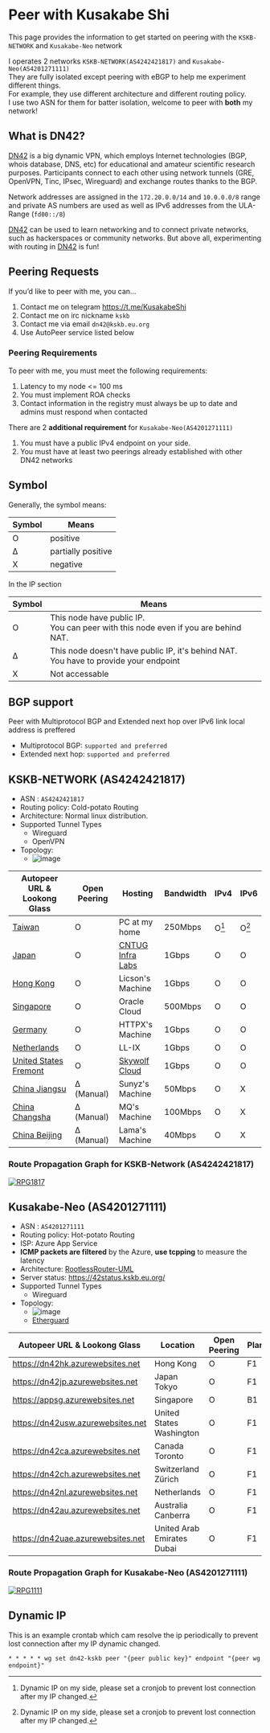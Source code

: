 # Peer with Kusakabe Shi
This page provides the information to get started on peering with the `KSKB-NETWORK` and `Kusakabe-Neo`  network

I operates 2 networks `KSKB-NETWORK(AS4242421817)` and `Kusakabe-Neo(AS4201271111)`  
They are fully isolated except peering with eBGP to help me experiment different things.  
For example, they use different architecture and different routing policy.  
I use two ASN for them for batter isolation, welcome to peer with **both** my network!  

## What is DN42?

[DN42](https://lantian.pub/en/article/modify-website/dn42-experimental-network-2020.lantian/) is a big dynamic VPN, which employs Internet technologies (BGP, whois database, DNS, etc) for educational and amateur scientific research purposes. Participants connect to each other using network tunnels (GRE, OpenVPN, Tinc, IPsec, Wireguard) and exchange routes thanks to the BGP. 

Network addresses are assigned in the `172.20.0.0/14` and `10.0.0.0/8` range and private AS numbers are used as well as IPv6 addresses from the ULA-Range (`fd00::/8`) 

[DN42](https://lantian.pub/en/article/modify-website/dn42-experimental-network-2020.lantian/) can be used to learn networking and to connect private networks, such as hackerspaces or community networks. But above all, experimenting with routing in [DN42](https://lantian.pub/en/article/modify-website/dn42-experimental-network-2020.lantian/) is fun!

## Peering Requests

If you’d like to peer with me, you can...

1. Contact me on telegram https://t.me/KusakabeShi
2. Contact me on irc nickname `kskb`
3. Contact me via email `dn42@kskb.eu.org`
4. Use AutoPeer service listed below

### Peering Requirements
To peer with me, you must meet the following requirements:

1. Latency to my node <= 100 ms
1. You must implement ROA checks
2. Contact information in the registry must always be up to date and admins must respond when contacted

There are 2 **additional requirement** for `Kusakabe-Neo(AS4201271111)`

1. You must have a public IPv4 endpoint on your side.
2. You must have at least two peerings already established with other DN42 networks


## Symbol

Generally, the symbol means: 

Symbol  | Means             
--------|----------
O| positive  
Δ| partially positive  
X| negative  

In the IP section

Symbol  | Means             
--------|----------
O| This node have public IP. <br>You can peer with this node even if you are behind NAT.
Δ| This node doesn't have public IP, it's behind NAT.<br>You have to provide your endpoint
X| Not accessable

## BGP support
Peer with Multiprotocol BGP and Extended next hop over IPv6 link local address is preffered

* Multiprotocol BGP: `supported and preferred`
* Extended next hop: `supported and preferred`

## KSKB-NETWORK (AS4242421817)
* ASN : `AS4242421817`
* Routing policy: Cold-potato Routing
* Architecture: Normal linux distribution.
* Supported Tunnel Types
  * Wireguard
  * OpenVPN
* Topology:
  * ![image](https://user-images.githubusercontent.com/73118488/177179872-593e59b7-1ebb-459b-a6d4-2c448e431cbb.png) 

Autopeer URL & Lookong Glass                          |Open Peering| Hosting                                    |Bandwidth|IPv4            |IPv6            |
------------------------------------------------------|------------|--------------------------------------------|---------|----------------|----------------|
[Taiwan](info/#taiwan)                                | O          | PC at my home                              | 250Mbps | O[^dynamicip]  | O[^dynamicip]  |
[Japan](info/#japan)                                  | O          | [CNTUG Infra Labs](https://cloudnative.tw/)| 1Gbps   | O              | O              |
[Hong Kong](info/#hong-kong)                          | O          | Licson's Machine                           | 1Gbps   | O              | O              |
[Singapore](info/#singapore)                          | O          | Oracle Cloud                               | 500Mbps | O              | O              |
[Germany](info/#germany)                              | O          | HTTPX's Machine                            | 1Gbps   | O              | O              |
[Netherlands](info/#netherlands)                      | O          | LL-IX                                      | 1Gbps   | O              | O              |
[United States Fremont](info/#united-states-fremont)  | O          | [Skywolf Cloud](https://skywolf.cloud/)    | 1Gbps   | O              | O              |
[China Jiangsu](info/#china-jiangsu)                  | Δ (Manual) | Sunyz's Machine                            | 50Mbps  | O              | X              |
[China Changsha](info/#china-changsha)                | Δ (Manual) | MQ's Machine                               | 100Mbps | O              | X              |
[China Beijing](info/#china-beijing)                  | Δ (Manual) | Lama's Machine                             | 40Mbps  | O              | X              |


### Route Propagation Graph for KSKB-Network (AS4242421817)
[![RPG1817](https://dn42.tools/pathimg/rt-fd28:cb8f:4c92::_48)](https://dn42.tools/as/4242421817#connectivity)

## Kusakabe-Neo (AS4201271111)
* ASN : `AS4201271111`
* Routing policy: Hot-potato Routing
* ISP: Azure App Service
* **ICMP packets are filtered** by the Azure, **use tcpping** to measure the latency
* Architecture: [RootlessRouter-UML](https://github.com/KusakabeSi/RootlessRouter-UML/)
* Server status: https://42status.kskb.eu.org/
* Supported Tunnel Types
  * Wireguard
* Topology:
  * ![image](https://user-images.githubusercontent.com/73118488/158076242-0bbfaea6-b71e-4deb-a4d4-e92662ac4541.png)
  * [Etherguard](https://github.com/KusakabeSi/EtherGuard-VPN)

Autopeer URL & Lookong Glass     | Location                     | Open Peering | Plan   |Bandwidth |IPv4 |IPv6 |
---------------------------------|------------------------------|--------------|--------|--------- |-----|-----|
https://dn42hk.azurewebsites.net |Hong Kong                     | O            | F1     | 2mbps    | Δ   | X   |      
https://dn42jp.azurewebsites.net |Japan Tokyo                   | O            | F1     | 2mbps    | Δ   | X   |
https://appsg.azurewebsites.net  |Singapore                     | O            | B1     | 100mbps  | Δ   | X   |
https://dn42usw.azurewebsites.net|United States Washington      | O            | F1     | 2mbps    | Δ   | X   |
https://dn42ca.azurewebsites.net |Canada Toronto                | O            | F1     | 2mbps    | Δ   | X   |
https://dn42ch.azurewebsites.net |Switzerland Zürich            | O            | F1     | 2mbps    | Δ   | X   |
https://dn42nl.azurewebsites.net |Netherlands                   | O            | F1     | 2mbps    | Δ   | X   |       
https://dn42au.azurewebsites.net |Australia Canberra            | O            | F1     | 2mbps    | Δ   | X   |
https://dn42uae.azurewebsites.net|United Arab Emirates Dubai    | O            | F1     | 2mbps    | Δ   | X   |

### Route Propagation Graph for Kusakabe-Neo (AS4201271111)
[![RPG1111](https://dn42.tools/pathimg/rt-fd10:127:e00f:aca::_64)](https://dn42.tools/as/4201271111#connectivity)

## Dynamic IP

This is an example crontab which cam resolve the ip periodically to prevent lost connection after my IP dynamic changed.
```
* * * * * wg set dn42-kskb peer "{peer public key}" endpoint "{peer wg endpoint}"
```

[^dynamicip]: Dynamic IP on my side, please set a cronjob to prevent lost connection after my IP changed.  
[^limitedport]: Only 9 external port available in my side, contact me if you don't have external port

